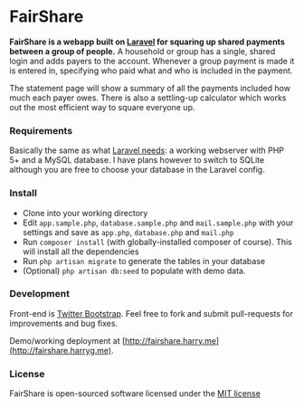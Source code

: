 # FairShare

**FairShare is a webapp built on [Laravel](http://laravel.com/) for squaring up shared payments between a group of people.**
A household or group has a single, shared login and adds payers to the account. Whenever a group payment is made it is entered in, specifying who paid what and who is included in the payment.

The statement page will show a summary of all the payments included how much each payer owes. There is also a settling-up calculator which works out the most efficient way to square everyone up.

### Requirements

Basically the same as what [Laravel needs](http://laravel.com/docs/installation#server-requirements): a working webserver with PHP 5+ and a MySQL database. I have plans however to switch to SQLite although you are free to choose your database in the Laravel config.

### Install

- Clone into your working directory
- Edit `app.sample.php`, `database.sample.php` and `mail.sample.php` with your settings and save as `app.php`, `database.php` and `mail.php`
- Run `composer install` (with globally-installed composer of course). This will install all the dependencies
- Run `php artisan migrate` to generate the tables in your database
- (Optional) `php artisan db:seed` to populate with demo data.

### Development
 
Front-end is [Twitter Bootstrap](http://getbootstrap.com/).
Feel free to fork and submit pull-requests for improvements and bug fixes.

Demo/working deployment at [http://fairshare.harry.me](http://fairshare.harryg.me).

### License

FairShare is open-sourced software licensed under the [MIT license](http://opensource.org/licenses/MIT)
